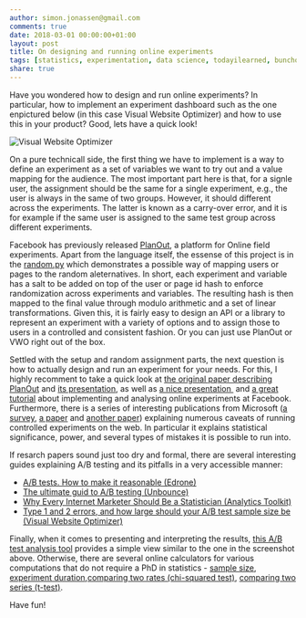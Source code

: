 ```yaml
---
author: simon.jonassen@gmail.com
comments: true
date: 2018-03-01 00:00:00+01:00
layout: post
title: On designing and running online experiments
tags: [statistics, experimentation, data science, todayilearned, bunchoflinks]
share: true
---
```


Have you wondered how to design and run online experiments? In particular, how to implement an experiment dashboard such as the one enpictured below (in this case Visual Website Optimizer) and how to use this in your product? Good, lets have a quick look!

![Visual Website Optimizer](http://s-j.github.io/images/vwo.png)

On a pure technicall side, the first thing we have to implement is a way to define an experiment as a set of variables we want to try out and a value mapping for the audience. The most important part here is that, for a signle user, the assignment should be the same for a single experiment, e.g., the user is always in the same of two groups. However, it should different across the experiments. The latter is known as a carry-over error, and it is for example if the same user is assigned to the same test group across different experiments. 

Facebook has previously released [PlanOut](https://facebook.github.io/planout), a platform for Online field experiments. Apart from the language itself, the essense of this project is in the [random.py](
https://github.com/facebook/planout/blob/master/python/planout/ops/random.py) which demonstrates a possible way of mapping users or pages to the random aleternatives. In short, each experiment and variable has a salt to be added on top of the user or page id hash to enforce randomization across experiments and variables. The resulting hash is then mapped to the final value through modulo arithmetic and a set of linear transformations. Given this, it is fairly easy to design an API or a library to represent an experiment with a variety of options and to assign those to users in a controlled and consistent fashion. Or you can just use PlanOut or VWO right out of the box.

Settled with the setup and random assignment parts, the next question is how to actually design and run an experiment for your needs. For this, I highly recomment to take a quick look at [the original paper describing PlanOut](http://hci.stanford.edu/publications/2014/planout/planout-www2014.pdf) and [its presentation](https://www.youtube.com/watch?v=Ayd4sqPH2DE), as well as [a nice presentation ](https://www.slideshare.net/seanjtaylor/implementing-and-analyzing-online-experiments) and [a great tutorial](http://eytan.github.io/www-15-tutorial/) about implementing and analysing online experiments at Facebook. Furthermore, there is a series of interesting publications from Microsoft ([a survey](https://ai.stanford.edu/~ronnyk/2009controlledExperimentsOnTheWebSurvey.pdf), [a paper](http://exp-platform.com/Documents/GuideControlledExperiments.pdf) and [another paper](http://exp-platform.com/Documents/2009-ExPpitfalls.pdf)) explaining numerous caveats of running controlled experiments on the web. In particular it explains statistical significance, power, and several types of mistakes it is possible to run into.

If resarch papers sound just too dry and formal, there are several interesting guides explaining A/B testing and its pitfalls in a very accessible manner:
* [A/B tests. How to make it reasonable (Edrone)](http://blog.edrone.me/en/ab-test-email-marketing-automation-crm/)
* [The ultimate guid to A/B testing (Unbounce)](http://www.datascienceassn.org/sites/default/files/A-B%20Testing%20Guide.pdf)
* [Why Every Internet Marketer Should Be a Statistician (Analytics Toolkit)](http://blog.analytics-toolkit.com/2014/why-every-internet-marketer-should-be-a-statistician/)
* [Type 1 and 2 errors, and how large should your A/B test sample size be (Visual Website Optimizer)](https://vwo.com/blog/how-to-calculate-ab-test-sample-size/) 

Finally, when it comes to presenting and interpreting the results, [this A/B test analysis tool](http://thumbtack.github.io/abba/demo/abba.html) provides a simple view similar to the one in the screenshot above. Otherwise, there are several online calculators for various computations that do not require a PhD in statistics - [sample size](http://www.evanmiller.org/ab-testing/sample-size.html), [experiment duration](https://vwo.com/ab-split-test-duration/),[comparing two rates (chi-squared test)](http://www.evanmiller.org/ab-testing/chi-squared.html), [comparing two series (t-test)](http://www.evanmiller.org/ab-testing/t-test.html).

Have fun!
